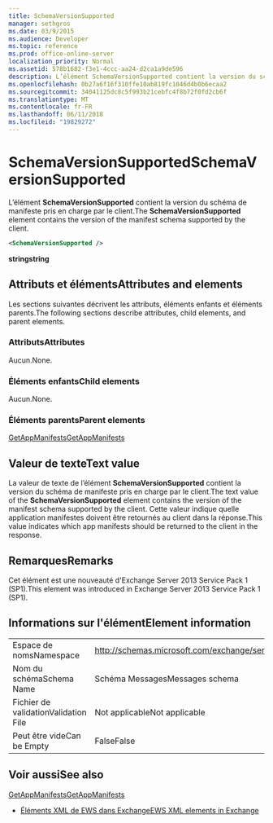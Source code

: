 ```yaml
---
title: SchemaVersionSupported
manager: sethgros
ms.date: 03/9/2015
ms.audience: Developer
ms.topic: reference
ms.prod: office-online-server
localization_priority: Normal
ms.assetid: 578b1682-f3e1-4ccc-aa24-d2ca1a9de596
description: L’élément SchemaVersionSupported contient la version du schéma de manifeste pris en charge par le client.
ms.openlocfilehash: 0b27a6f16f310ffe10ab819fc1046d4b0b6ecaa2
ms.sourcegitcommit: 34041125dc8c5f993b21cebfc4f8b72f0fd2cb6f
ms.translationtype: MT
ms.contentlocale: fr-FR
ms.lasthandoff: 06/11/2018
ms.locfileid: "19829272"
---
```

# <a name="schemaversionsupported"></a><span data-ttu-id="009f4-103">SchemaVersionSupported</span><span class="sxs-lookup"><span data-stu-id="009f4-103">SchemaVersionSupported</span></span>

<span data-ttu-id="009f4-104">L’élément **SchemaVersionSupported** contient la version du schéma de manifeste pris en charge par le client.</span><span class="sxs-lookup"><span data-stu-id="009f4-104">The **SchemaVersionSupported** element contains the version of the manifest schema supported by the client.</span></span> 
  
```XML
<SchemaVersionSupported />
```

 <span data-ttu-id="009f4-105">**string**</span><span class="sxs-lookup"><span data-stu-id="009f4-105">**string**</span></span>
## <a name="attributes-and-elements"></a><span data-ttu-id="009f4-106">Attributs et éléments</span><span class="sxs-lookup"><span data-stu-id="009f4-106">Attributes and elements</span></span>

<span data-ttu-id="009f4-107">Les sections suivantes décrivent les attributs, éléments enfants et éléments parents.</span><span class="sxs-lookup"><span data-stu-id="009f4-107">The following sections describe attributes, child elements, and parent elements.</span></span>
  
### <a name="attributes"></a><span data-ttu-id="009f4-108">Attributs</span><span class="sxs-lookup"><span data-stu-id="009f4-108">Attributes</span></span>

<span data-ttu-id="009f4-109">Aucun.</span><span class="sxs-lookup"><span data-stu-id="009f4-109">None.</span></span>
  
### <a name="child-elements"></a><span data-ttu-id="009f4-110">Éléments enfants</span><span class="sxs-lookup"><span data-stu-id="009f4-110">Child elements</span></span>

<span data-ttu-id="009f4-111">Aucun.</span><span class="sxs-lookup"><span data-stu-id="009f4-111">None.</span></span>
  
### <a name="parent-elements"></a><span data-ttu-id="009f4-112">Éléments parents</span><span class="sxs-lookup"><span data-stu-id="009f4-112">Parent elements</span></span>

[<span data-ttu-id="009f4-113">GetAppManifests</span><span class="sxs-lookup"><span data-stu-id="009f4-113">GetAppManifests</span></span>](getappmanifests.md)
  
## <a name="text-value"></a><span data-ttu-id="009f4-114">Valeur de texte</span><span class="sxs-lookup"><span data-stu-id="009f4-114">Text value</span></span>

<span data-ttu-id="009f4-115">La valeur de texte de l’élément **SchemaVersionSupported** contient la version du schéma de manifeste pris en charge par le client.</span><span class="sxs-lookup"><span data-stu-id="009f4-115">The text value of the **SchemaVersionSupported** element contains the version of the manifest schema supported by the client.</span></span> <span data-ttu-id="009f4-116">Cette valeur indique quelle application manifestes doivent être retournés au client dans la réponse.</span><span class="sxs-lookup"><span data-stu-id="009f4-116">This value indicates which app manifests should be returned to the client in the response.</span></span> 
  
## <a name="remarks"></a><span data-ttu-id="009f4-117">Remarques</span><span class="sxs-lookup"><span data-stu-id="009f4-117">Remarks</span></span>

<span data-ttu-id="009f4-118">Cet élément est une nouveauté d'Exchange Server 2013 Service Pack 1 (SP1).</span><span class="sxs-lookup"><span data-stu-id="009f4-118">This element was introduced in Exchange Server 2013 Service Pack 1 (SP1).</span></span>
  
## <a name="element-information"></a><span data-ttu-id="009f4-119">Informations sur l'élément</span><span class="sxs-lookup"><span data-stu-id="009f4-119">Element information</span></span>

|||
|:-----|:-----|
|<span data-ttu-id="009f4-120">Espace de noms</span><span class="sxs-lookup"><span data-stu-id="009f4-120">Namespace</span></span>  <br/> | http://schemas.microsoft.com/exchange/services/2006/messages  <br/> |
|<span data-ttu-id="009f4-121">Nom du schéma</span><span class="sxs-lookup"><span data-stu-id="009f4-121">Schema Name</span></span>  <br/> |<span data-ttu-id="009f4-122">Schéma Messages</span><span class="sxs-lookup"><span data-stu-id="009f4-122">Messages schema</span></span>  <br/> |
|<span data-ttu-id="009f4-123">Fichier de validation</span><span class="sxs-lookup"><span data-stu-id="009f4-123">Validation File</span></span>  <br/> |<span data-ttu-id="009f4-124">Not applicable</span><span class="sxs-lookup"><span data-stu-id="009f4-124">Not applicable</span></span>  <br/> |
|<span data-ttu-id="009f4-125">Peut être vide</span><span class="sxs-lookup"><span data-stu-id="009f4-125">Can be Empty</span></span>  <br/> |<span data-ttu-id="009f4-126">False</span><span class="sxs-lookup"><span data-stu-id="009f4-126">False</span></span>  <br/> |
   
## <a name="see-also"></a><span data-ttu-id="009f4-127">Voir aussi</span><span class="sxs-lookup"><span data-stu-id="009f4-127">See also</span></span>



[<span data-ttu-id="009f4-128">GetAppManifests</span><span class="sxs-lookup"><span data-stu-id="009f4-128">GetAppManifests</span></span>](getappmanifests.md)


- [<span data-ttu-id="009f4-129">Éléments XML de EWS dans Exchange</span><span class="sxs-lookup"><span data-stu-id="009f4-129">EWS XML elements in Exchange</span></span>](ews-xml-elements-in-exchange.md)

